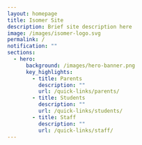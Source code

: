 ```yaml
---
layout: homepage
title: Isomer Site
description: Brief site description here
image: /images/isomer-logo.svg
permalink: /
notification: ""
sections:
  - hero:
      background: /images/hero-banner.png
      key_highlights:
        - title: Parents
          description: ""
          url: /quick-links/parents/
        - title: Students
          description: ""
          url: /quick-links/students/
        - title: Staff
          description: ""
          url: /quick-links/staff/
---
```

